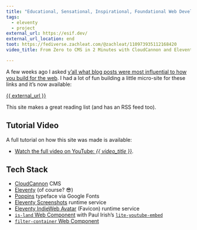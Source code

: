 ```yaml
---
title: "Educational, Sensational, Inspirational, Foundational Web Development Reading List"
tags:
  - eleventy
  - project
external_url: https://esif.dev/
external_url_location: end
toot: https://fediverse.zachleat.com/@zachleat/110973935112168420
video_title: From Zero to CMS in 2 Minutes with CloudCannon and Eleventy

---
```

A few weeks ago I asked [y’all what blog posts were most influential to how you build for the web](https://fediverse.zachleat.com/@zachleat/110855134082623101). I had a lot of fun building a little micro-site for these links and it’s now available:

<p class="primarylink"><a href="{{ external_url }}">{{ external_url }}</a></p>


This site makes a great reading list (and has an RSS feed too).

## Tutorial Video

A full tutorial on how this site was made is available:

<div class="fullwidth"><youtube-lite-player @slug="yXcxvBJuULU" @label="{{ video_title }}"></youtube-lite-player></div>

* [Watch the full video on YouTube: _{{ video_title }}_](https://www.youtube.com/watch?v=yXcxvBJuULU).

## Tech Stack

* [CloudCannon](https://cloudcannon.com/) CMS
* [Eleventy](https://www.11ty.dev/) (of course? 😎)
* [Poppins](https://fonts.google.com/specimen/Poppins) typeface via Google Fonts
* [Eleventy Screenshots](https://www.11ty.dev/docs/services/screenshots/) runtime service
* [Eleventy IndieWeb Avatar](https://www.11ty.dev/docs/services/indieweb-avatar/) (Favicon) runtime service
* [`is-land` Web Component](https://www.11ty.dev/docs/plugins/partial-hydration/) with Paul Irish’s [`lite-youtube-embed`](https://github.com/paulirish/lite-youtube-embed)
* [`filter-container` Web Component](/web/filter-container/)